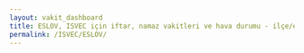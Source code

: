 ```yaml
---
layout: vakit_dashboard
title: ESLOV, ISVEC için iftar, namaz vakitleri ve hava durumu - ilçe/eyalet seç
permalink: /ISVEC/ESLOV/
---
```


<script type="text/javascript">
  var GLOBAL_COUNTRY = 'ISVEC';
  var GLOBAL_CITY = 'ESLOV';
  var GLOBAL_STATE = '';
  var lat = 72;
  var lon = 21;
</script>
